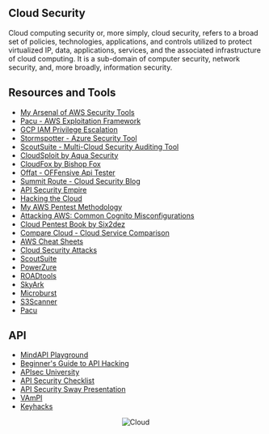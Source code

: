 Cloud Security
--------------
Cloud computing security or, more simply, cloud security, refers to a broad set of policies, technologies, applications, and controls utilized to protect virtualized IP, data, applications, services, and the associated infrastructure of cloud computing. It is a sub-domain of computer security, network security, and, more broadly, information security.

Resources and Tools
------------------------------
- [My Arsenal of AWS Security Tools](https://github.com/toniblyx/my-arsenal-of-aws-security-tools)
- [Pacu - AWS Exploitation Framework](https://github.com/RhinoSecurityLabs/pacu)
- [GCP IAM Privilege Escalation](https://github.com/RhinoSecurityLabs/GCP-IAM-Privilege-Escalation)
- [Stormspotter - Azure Security Tool](https://github.com/Azure/Stormspotter)
- [ScoutSuite - Multi-Cloud Security Auditing Tool](https://github.com/nccgroup/ScoutSuite)
- [CloudSploit by Aqua Security](https://github.com/aquasecurity/cloudsploit)
- [CloudFox by Bishop Fox](https://github.com/BishopFox/cloudfox)
- [Offat - OFFensive Api Tester](https://github.com/dmdhrumilmistry/offat)
- [Summit Route - Cloud Security Blog](https://summitroute.com/)
- [API Security Empire](https://github.com/Cyber-Guy1/API-SecurityEmpire)
- [Hacking the Cloud](https://hackingthe.cloud/)
- [My AWS Pentest Methodology](https://medium.com/@MorattiSec/my-aws-pentest-methodology-14c333b7fb58)
- [Attacking AWS: Common Cognito Misconfigurations](https://infosecwriteups.com/attacking-aws-common-cognito-misconfigurations-a898bf092218)
- [Cloud Pentest Book by Six2dez](https://pentestbook.six2dez.com/enumeration/cloud/)
- [Compare Cloud - Cloud Service Comparison](https://comparecloud.in/)
- [AWS Cheat Sheets](https://0xn3va.gitbook.io/cheat-sheets/cloud/aws)
- [Cloud Security Attacks](https://github.com/CyberSecurityUP/Cloud-Security-Attacks)
- [ScoutSuite](https://github.com/nccgroup/ScoutSuite)
- [PowerZure](https://github.com/hausec/PowerZure)
- [ROADtools](https://github.com/dirkjanm/ROADtools)
- [SkyArk](https://github.com/cyberark/SkyArk)
- [Microburst](https://github.com/Netspi/Microburst)
- [S3Scanner](https://github.com/sa7mon/S3Scanner)
- [Pacu](https://github.com/RhinoSecurityLabs/pacu)

API
---
- [MindAPI Playground](https://dsopas.github.io/MindAPI/play/)
- [Beginner's Guide to API Hacking](https://danaepp.com/beginners-guide-to-api-hacking)
- [APIsec University](https://www.apisecuniversity.com/)
- [API Security Checklist](https://github.com/shieldfy/API-Security-Checklist)
- [API Security Sway Presentation](https://sway.office.com/HVrL2AXUlWGNDHqy)
- [VAmPI](https://github.com/erev0s/VAmPI)
- [Keyhacks](https://github.com/streaak/keyhacks)

<div align="center">

![Cloud](https://github.com/MrM8BRH/MrM8BRH/assets/34133187/4d04cbfe-80f6-4e34-9c5d-1fcc19c1cafb)
  
</div>
